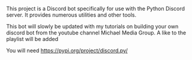 This project is a Discord bot specifically for use with the Python Discord server. It provides numerous utilities and other tools. 

This bot will slowly be updated with my tutorials on building your own discord bot from the youtube channel Michael Media Group. A like to the playlist will be added

You will need https://pypi.org/project/discord.py/
